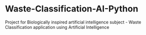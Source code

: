 # Waste-Classification-AI-Python
Project for Biologically inspired artificial intelligence subject - Waste Classification application using Artificial Intelligence
